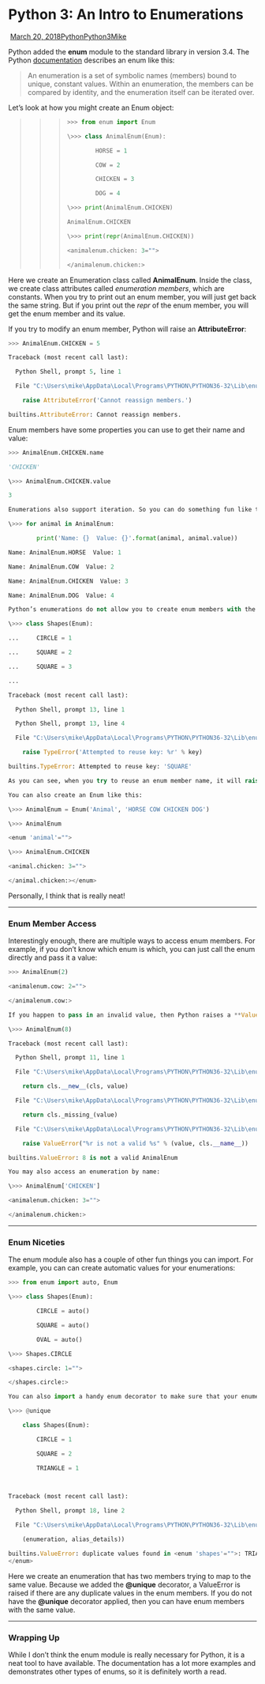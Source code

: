 # Python 3: An Intro to Enumerations

​			[March 20, 2018](https://www.blog.pythonlibrary.org/2018/03/20/python-3-an-intro-to-enumerations/)[Python](https://www.blog.pythonlibrary.org/category/python/)[Python3](https://www.blog.pythonlibrary.org/tag/python3/)[Mike](https://www.blog.pythonlibrary.org/author/mld/)					

Python added the **enum** module to the standard library in version 3.4. The Python [documentation](https://docs.python.org/3.6/library/enum.html) describes an enum like this:

> An enumeration is a set of symbolic names (members) bound to unique, constant values. Within an enumeration, the members can be  compared by identity, and the enumeration itself can be iterated over.

Let’s look at how you might create an Enum object:

>>> ```python
>>> >>> from enum import Enum
>>> 
>>> \>>> class AnimalEnum(Enum):
>>> 
>>> ​        HORSE = 1
>>> 
>>> ​        COW = 2
>>> 
>>> ​        CHICKEN = 3
>>> 
>>> ​        DOG = 4
>>> 
>>> \>>> print(AnimalEnum.CHICKEN)
>>> 
>>> AnimalEnum.CHICKEN
>>> 
>>> \>>> print(repr(AnimalEnum.CHICKEN))
>>> 
>>> <animalenum.chicken: 3="">
>>> 
>>> </animalenum.chicken:>
>>> ```

Here we create an Enumeration class called **AnimalEnum**. Inside the class, we create class attributes called *enumeration members*, which are constants. When you try to print out an enum member, you will just get back the same string. But if you print out the *repr* of the enum member, you will get the enum member and its value.

If you try to modify an enum member, Python will raise an **AttributeError**:

```python
>>> AnimalEnum.CHICKEN = 5

Traceback (most recent call last):

  Python Shell, prompt 5, line 1

  File "C:\Users\mike\AppData\Local\Programs\PYTHON\PYTHON36-32\Lib\enum.py", line 361, in __setattr__

​    raise AttributeError('Cannot reassign members.')

builtins.AttributeError: Cannot reassign members.
```



Enum members have some properties you can use to get their name and value:

```python
>>> AnimalEnum.CHICKEN.name

'CHICKEN'

\>>> AnimalEnum.CHICKEN.value

3

Enumerations also support iteration. So you can do something fun like this:

\>>> for animal in AnimalEnum:

​        print('Name: {}  Value: {}'.format(animal, animal.value))

Name: AnimalEnum.HORSE  Value: 1

Name: AnimalEnum.COW  Value: 2

Name: AnimalEnum.CHICKEN  Value: 3

Name: AnimalEnum.DOG  Value: 4

Python’s enumerations do not allow you to create enum members with the same name:

\>>> class Shapes(Enum):

...     CIRCLE = 1

...     SQUARE = 2

...     SQUARE = 3

... 

Traceback (most recent call last):

  Python Shell, prompt 13, line 1

  Python Shell, prompt 13, line 4

  File "C:\Users\mike\AppData\Local\Programs\PYTHON\PYTHON36-32\Lib\enum.py", line 92, in __setitem__

​    raise TypeError('Attempted to reuse key: %r' % key)

builtins.TypeError: Attempted to reuse key: 'SQUARE'

As you can see, when you try to reuse an enum member name, it will raise a **TypeError**.

You can also create an Enum like this:

\>>> AnimalEnum = Enum('Animal', 'HORSE COW CHICKEN DOG')

\>>> AnimalEnum

<enum 'animal'="">

\>>> AnimalEnum.CHICKEN

<animal.chicken: 3="">

</animal.chicken:></enum>
```

Personally, I think that is really neat!

------

### Enum Member Access

Interestingly enough, there are multiple ways to access enum members. For example, if you don’t know which enum is which, you can just call  the enum directly and pass it a value:

```python
>>> AnimalEnum(2)

<animalenum.cow: 2="">

</animalenum.cow:>

If you happen to pass in an invalid value, then Python raises a **ValueError**

\>>> AnimalEnum(8)

Traceback (most recent call last):

  Python Shell, prompt 11, line 1

  File "C:\Users\mike\AppData\Local\Programs\PYTHON\PYTHON36-32\Lib\enum.py", line 291, in __call__

​    return cls.__new__(cls, value)

  File "C:\Users\mike\AppData\Local\Programs\PYTHON\PYTHON36-32\Lib\enum.py", line 533, in __new__

​    return cls._missing_(value)

  File "C:\Users\mike\AppData\Local\Programs\PYTHON\PYTHON36-32\Lib\enum.py", line 546, in _missing_

​    raise ValueError("%r is not a valid %s" % (value, cls.__name__))

builtins.ValueError: 8 is not a valid AnimalEnum

You may also access an enumeration by name:

\>>> AnimalEnum['CHICKEN']

<animalenum.chicken: 3="">

</animalenum.chicken:>
```



------

### Enum Niceties

The enum module also has a couple of other fun things you can import. For example, you can can create automatic values for your enumerations:

```python
>>> from enum import auto, Enum

\>>> class Shapes(Enum):

​        CIRCLE = auto()

​        SQUARE = auto()

​        OVAL = auto() 

\>>> Shapes.CIRCLE

<shapes.circle: 1="">

</shapes.circle:>

You can also import a handy enum decorator to make sure that your enumeration members are unique:

\>>> @unique

​    class Shapes(Enum):

​        CIRCLE = 1

​        SQUARE = 2

​        TRIANGLE = 1

 

Traceback (most recent call last):

  Python Shell, prompt 18, line 2

  File "C:\Users\mike\AppData\Local\Programs\PYTHON\PYTHON36-32\Lib\enum.py", line 830, in unique

​    (enumeration, alias_details))

builtins.ValueError: duplicate values found in <enum 'shapes'="">: TRIANGLE -> CIRCLE
</enum>
```



Here we create an enumeration that has two members trying to map to the same value. Because we added the **@unique** decorator, a ValueError is raised if there are any duplicate values in the enum members. If you do not have the **@unique** decorator applied, then you can have enum members with the same value.

------

### Wrapping Up

While I don’t think the enum module is really necessary for Python,  it is a neat tool to have available. The documentation has a lot more  examples and demonstrates other types of enums, so it is definitely  worth a read.